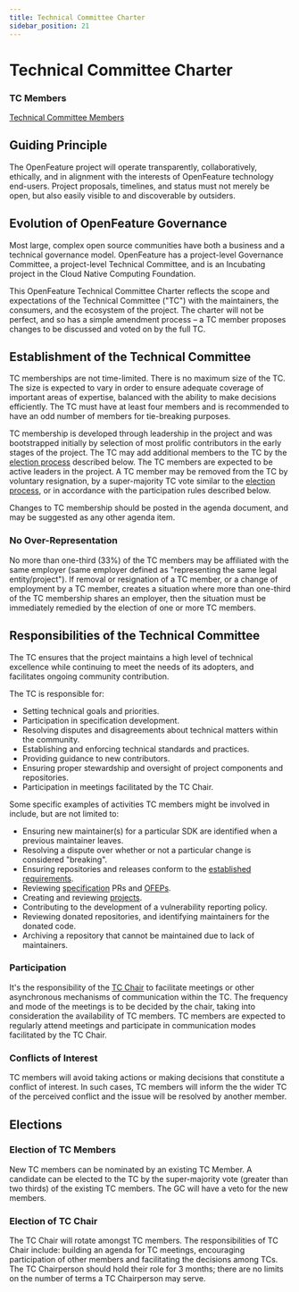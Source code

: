 ```yaml
---
title: Technical Committee Charter
sidebar_position: 21
---
```

# Technical Committee Charter

### TC Members

[Technical Committee Members](./community-members.md#technical-committee)

## Guiding Principle

The OpenFeature project will operate transparently, collaboratively, ethically, and in alignment with the interests of OpenFeature technology end-users. Project proposals, timelines, and status must not merely be open, but also easily visible to and discoverable by outsiders.

## Evolution of OpenFeature Governance

Most large, complex open source communities have both a business and a technical governance model. OpenFeature has a project-level Governance Committee, a project-level Technical Committee, and is an Incubating project in the Cloud Native Computing Foundation.

This OpenFeature Technical Committee Charter reflects the scope and expectations of the Technical Committee ("TC") with the maintainers, the consumers, and the ecosystem of the project. The charter will not be perfect, and so has a simple amendment process – a TC member proposes changes to be discussed and voted on by the full TC.

## Establishment of the Technical Committee

TC memberships are not time-limited. There is no maximum size of the TC. The size is expected to vary in order to ensure adequate coverage of important areas of expertise, balanced with the ability to make decisions efficiently. The TC must have at least four members and is recommended to have an odd number of members for tie-breaking purposes.

TC membership is developed through leadership in the project and was bootstrapped initially by selection of most prolific contributors in the early stages of the project. The TC may add additional members to the TC by the [election process](#election-of-tc-members) described below. The TC members are expected to be active leaders in the project. A TC member may be removed from the TC by voluntary resignation, by a super-majority TC vote similar to the [election process](#election-of-tc-members), or in accordance with the participation rules described below.

Changes to TC membership should be posted in the agenda document, and may be suggested as any other agenda item.

### No Over-Representation

No more than one-third (33%) of the TC members may be affiliated with the same employer (same employer defined as "representing the same legal entity/project"). If removal or resignation of a TC member, or a change of employment by a TC member, creates a situation where more than one-third of the TC membership shares an employer, then the situation must be immediately remedied by the election of one or more TC members.


## Responsibilities of the Technical Committee

The TC ensures that the project maintains a high level of technical excellence while continuing to meet the needs of its adopters, and facilitates ongoing community contribution.

The TC is responsible for:

- Setting technical goals and priorities.
- Participation in specification development.
- Resolving disputes and disagreements about technical matters within the community.
- Establishing and enforcing technical standards and practices.
- Providing guidance to new contributors.
- Ensuring proper stewardship and oversight of project components and repositories.
- Participation in meetings facilitated by the TC Chair.

Some specific examples of activities TC members might be involved in include, but are not limited to:

- Ensuring new maintainer(s) for a particular SDK are identified when a previous maintainer leaves.
- Resolving a dispute over whether or not a particular change is considered "breaking".
- Ensuring repositories and releases conform to the [established requirements](https://github.com/open-feature/.github/blob/main/CONTRIBUTING.md#repository-requirements).
- Reviewing [specification](https://github.com/open-feature/spec) PRs and [OFEPs](https://github.com/open-feature/ofep).
- Creating and reviewing [projects](https://github.com/orgs/open-feature/projects).
- Contributing to the development of a vulnerability reporting policy.
- Reviewing donated repositories, and identifying maintainers for the donated code.
- Archiving a repository that cannot be maintained due to lack of maintainers.

### Participation

It's the responsibility of the [TC Chair](#election-of-tc-chair) to facilitate meetings or other asynchronous mechanisms of communication within the TC.
The frequency and mode of the meetings is to be decided by the chair, taking into consideration the availability of TC members.
TC members are expected to regularly attend meetings and participate in communication modes facilitated by the TC Chair.

### Conflicts of Interest

TC members will avoid taking actions or making decisions that constitute a conflict of interest.
In such cases, TC members will inform the the wider TC of the perceived conflict and the issue will be resolved by another member.

## Elections



### Election of TC Members

New TC members can be nominated by an existing TC Member. A candidate can be elected to the TC by the super-majority vote (greater than two thirds) of the existing TC members. The GC will have a veto for the new members.

### Election of TC Chair

The TC Chair will rotate amongst TC members. The responsibilities of TC Chair include: building an agenda for TC meetings, encouraging participation of other members and facilitating the decisions among TCs. The TC Chairperson should hold their role for 3 months; there are no limits on the number of terms a TC Chairperson may serve.
